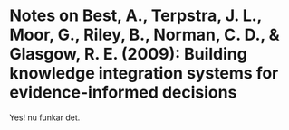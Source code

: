 # Notes on Best, A., Terpstra, J. L., Moor, G., Riley, B., Norman, C. D., & Glasgow, R. E. (2009): Building knowledge integration systems for evidence-informed decisions

Yes! nu funkar det.


